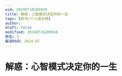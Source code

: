 ```yaml
---
uid: 20240718105949
title: 解惑：心智模式决定你的一生
tags: [帆书/个人成长榜]
author: 
draft: false
modified: 20240726200656
排名: 5
解读时间: 2024-07
---
```


# 解惑：心智模式决定你的一生